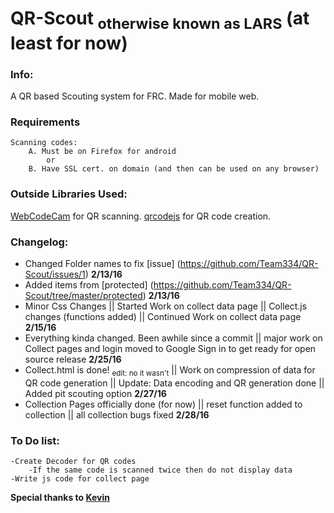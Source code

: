 # QR-Scout <sub>otherwise known as LARS</sub> (at least for now)

### Info:
A QR based Scouting system for FRC. Made for mobile web.

### Requirements
	Scanning codes: 
		A. Must be on Firefox for android
			or
		B. Have SSL cert. on domain (and then can be used on any browser)



### Outside Libraries Used:
[WebCodeCam](https://github.com/andrastoth/WebCodeCam) for QR scanning. 
[qrcodejs](https://github.com/davidshimjs/qrcodejs) for QR code creation. 

### Changelog:
- Changed Folder names to fix [issue] (https://github.com/Team334/QR-Scout/issues/1) **2/13/16**
- Added items from [protected] (https://github.com/Team334/QR-Scout/tree/master/protected) **2/13/16** 
- Minor Css Changes || Started Work on collect data page || Collect.js changes (functions added) || Continued Work on collect data page **2/15/16**
- Everything kinda changed. Been awhile since a commit || major work on Collect pages and login moved to Google Sign in to get ready for open source release **2/25/16**
- Collect.html is done! <sub>edit: no it wasn't</sub> || Work on compression of data for QR code generation || Update: Data encoding and QR generation done || Added pit scouting option **2/27/16**
- Collection Pages officially done (for now) || reset function added to collection || all collection bugs fixed **2/28/16**

### To Do list:
	-Create Decoder for QR codes
		-If the same code is scanned twice then do not display data 
	-Write js code for collect page

**Special thanks to [Kevin](https://github.com/furryfaust)**